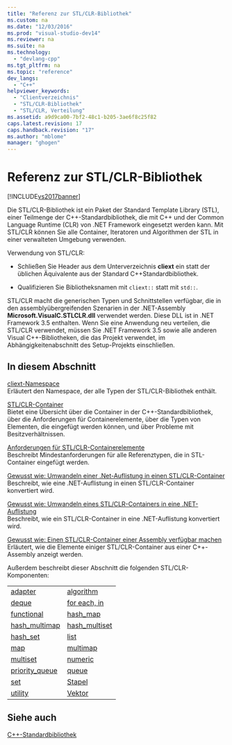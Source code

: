 ```yaml
---
title: "Referenz zur STL/CLR-Bibliothek"
ms.custom: na
ms.date: "12/03/2016"
ms.prod: "visual-studio-dev14"
ms.reviewer: na
ms.suite: na
ms.technology: 
  - "devlang-cpp"
ms.tgt_pltfrm: na
ms.topic: "reference"
dev_langs: 
  - "C++"
helpviewer_keywords: 
  - "Clientverzeichnis"
  - "STL/CLR-Bibliothek"
  - "STL/CLR, Verteilung"
ms.assetid: a9d9ca00-7bf2-48c1-b205-3ae6f8c25f82
caps.latest.revision: 17
caps.handback.revision: "17"
ms.author: "mblome"
manager: "ghogen"
---
```

# Referenz zur STL/CLR-Bibliothek
[!INCLUDE[vs2017banner](../assembler/inline/includes/vs2017banner.md)]

Die STL\/CLR\-Bibliothek ist ein Paket der Standard Template Library \(STL\), einer Teilmenge der C\+\+\-Standardbibliothek, die mit C\+\+ und der Common Language Runtime \(CLR\) von .NET Framework eingesetzt werden kann.  Mit STL\/CLR können Sie alle Container, Iteratoren und Algorithmen der STL in einer verwalteten Umgebung verwenden.  
  
 Verwendung von STL\/CLR:  
  
-   Schließen Sie Header aus dem Unterverzeichnis **cliext** ein statt der üblichen Äquivalente aus der Standard C\+\+Standardbibliothek.  
  
-   Qualifizieren Sie Bibliotheksnamen mit `cliext::` statt mit `std::`.  
  
 STL\/CLR macht die generischen Typen und Schnittstellen verfügbar, die in den assemblyübergreifenden Szenarien in der .NET\-Assembly **Microsoft.VisualC.STLCLR.dll** verwendet werden.  Diese DLL ist in .NET Framework 3.5 enthalten.  Wenn Sie eine Anwendung neu verteilen, die STL\/CLR verwendet, müssen Sie .NET Framework 3.5 sowie alle anderen Visual C\+\+\-Bibliotheken, die das Projekt verwendet, im Abhängigkeitenabschnitt des Setup\-Projekts einschließen.  
  
## In diesem Abschnitt  
 [cliext\-Namespace](../dotnet/cliext-namespace.md)  
 Erläutert den Namespace, der alle Typen der STL\/CLR\-Bibliothek enthält.  
  
 [STL\/CLR\-Container](../dotnet/stl-clr-containers.md)  
 Bietet eine Übersicht über die Container in der C\+\+\-Standardbibliothek, über die Anforderungen für Containerelemente, über die Typen von Elementen, die eingefügt werden können, und über Probleme mit Besitzverhältnissen.  
  
 [Anforderungen für STL\/CLR\-Containerelemente](../dotnet/requirements-for-stl-clr-container-elements.md)  
 Beschreibt Mindestanforderungen für alle Referenztypen, die in STL\-Container eingefügt werden.  
  
 [Gewusst wie: Umwandeln einer .Net\-Auflistung in einen STL\/CLR\-Container](../dotnet/how-to-convert-from-a-dotnet-collection-to-a-stl-clr-container.md)  
 Beschreibt, wie eine .NET\-Auflistung in einen STL\/CLR\-Container konvertiert wird.  
  
 [Gewusst wie: Umwandeln eines STL\/CLR\-Containers in eine .NET\-Auflistung](../dotnet/how-to-convert-from-a-stl-clr-container-to-a-dotnet-collection.md)  
 Beschreibt, wie ein STL\/CLR\-Container in eine .NET\-Auflistung konvertiert wird.  
  
 [Gewusst wie: Einen STL\/CLR\-Container einer Assembly verfügbar machen](../dotnet/how-to-expose-an-stl-clr-container-from-an-assembly.md)  
 Erläutert, wie die Elemente einiger STL\/CLR\-Container aus einer C\+\+\-Assembly anzeigt werden.  
  
 Außerdem beschreibt dieser Abschnitt die folgenden STL\/CLR\-Komponenten:  
  
|||  
|-|-|  
|[adapter](../dotnet/adapter-stl-clr.md)|[algorithm](../dotnet/algorithm-stl-clr.md)|  
|[deque](../dotnet/deque-stl-clr.md)|[for each, in](../dotnet/for-each-in.md)|  
|[functional](../dotnet/functional-stl-clr.md)|[hash\_map](../dotnet/hash-map-stl-clr.md)|  
|[hash\_multimap](../dotnet/hash-multimap-stl-clr.md)|[hash\_multiset](../dotnet/hash-multiset-stl-clr.md)|  
|[hash\_set](../dotnet/hash-set-stl-clr.md)|[list](../dotnet/list-stl-clr.md)|  
|[map](../dotnet/map-stl-clr.md)|[multimap](../dotnet/multimap-stl-clr.md)|  
|[multiset](../dotnet/multiset-stl-clr.md)|[numeric](../dotnet/numeric-stl-clr.md)|  
|[priority\_queue](../dotnet/priority-queue-stl-clr.md)|[queue](../dotnet/queue-stl-clr.md)|  
|[set](../dotnet/set-stl-clr.md)|[Stapel](../dotnet/stack-stl-clr.md)|  
|[utility](../dotnet/utility-stl-clr.md)|[Vektor](../dotnet/vector-stl-clr.md)|  
  
## Siehe auch  
 [C\+\+\-Standardbibliothek](../standard-library/cpp-standard-library-reference.md)